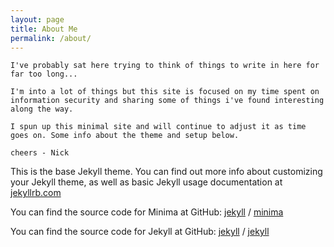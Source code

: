 ```yaml
---
layout: page
title: About Me
permalink: /about/
---
```

```
I've probably sat here trying to think of things to write in here for far too long...

I'm into a lot of things but this site is focused on my time spent on information security and sharing some of things i've found interesting along the way. 

I spun up this minimal site and will continue to adjust it as time goes on. Some info about the theme and setup below.

cheers - Nick
```

This is the base Jekyll theme. You can find out more info about customizing your Jekyll theme, as well as basic Jekyll usage documentation at [jekyllrb.com](https://jekyllrb.com/)

You can find the source code for Minima at GitHub:
[jekyll][jekyll-organization] /
[minima](https://github.com/jekyll/minima)

You can find the source code for Jekyll at GitHub:
[jekyll][jekyll-organization] /
[jekyll](https://github.com/jekyll/jekyll)


[jekyll-organization]: https://github.com/jekyll
